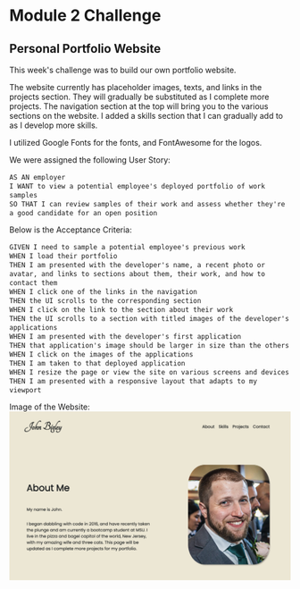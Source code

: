 # Module 2 Challenge

## Personal Portfolio Website

This week's challenge was to build our own portfolio website.

The website currently has placeholder images, texts, and links in the projects section. They will gradually be substituted as I complete more projects. The navigation section at the top will bring you to the various sections on the website. I added a skills section that I can gradually add to as I develop more skills.

I utilized Google Fonts for the fonts, and FontAwesome for the logos.

We were assigned the following User Story:

```
AS AN employer
I WANT to view a potential employee's deployed portfolio of work samples
SO THAT I can review samples of their work and assess whether they're a good candidate for an open position
```

Below is the Acceptance Criteria:

```
GIVEN I need to sample a potential employee's previous work
WHEN I load their portfolio
THEN I am presented with the developer's name, a recent photo or avatar, and links to sections about them, their work, and how to contact them
WHEN I click one of the links in the navigation
THEN the UI scrolls to the corresponding section
WHEN I click on the link to the section about their work
THEN the UI scrolls to a section with titled images of the developer's applications
WHEN I am presented with the developer's first application
THEN that application's image should be larger in size than the others
WHEN I click on the images of the applications
THEN I am taken to that deployed application
WHEN I resize the page or view the site on various screens and devices
THEN I am presented with a responsive layout that adapts to my viewport
```

Image of the Website:
![Portfolio Website Image](./assets/images/screenshot1.png)
